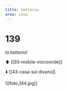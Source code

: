 ```yaml
---
title: batteria
area: casa
---
```

# 139
_la batteria!_

⬆️ [[93-mobile-microonde]]

⬇️ [[43-casa-sul divano]]

![[foto_144.jpg]]